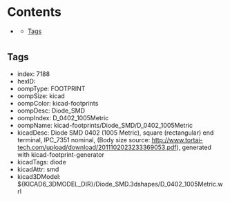 



Contents
========

* [](#)
	* [Tags](#tags)

# 

## Tags

- index: 7188
- hexID: 
- oompType: FOOTPRINT
- oompSize: kicad
- oompColor: kicad-footprints
- oompDesc: Diode_SMD
- oompIndex: D_0402_1005Metric
- oompName: kicad-footprints/Diode_SMD/D_0402_1005Metric
- kicadDesc: Diode SMD 0402 (1005 Metric), square (rectangular) end terminal, IPC_7351 nominal, (Body size source: http://www.tortai-tech.com/upload/download/2011102023233369053.pdf), generated with kicad-footprint-generator
- kicadTags: diode
- kicadAttr: smd
- kicad3DModel: ${KICAD6_3DMODEL_DIR}/Diode_SMD.3dshapes/D_0402_1005Metric.wrl
